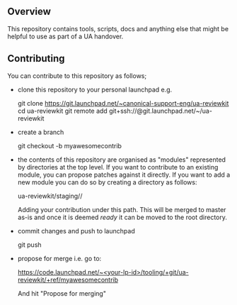 ## Overview

This repository contains tools, scripts, docs and anything else that might be
helpful to use as part of a UA handover.

## Contributing

You can contribute to this repository as follows;

  * clone this repository to your personal launchpad e.g.

    git clone https://git.launchpad.net/~canonical-support-eng/ua-reviewkit
    cd ua-reviewkit
    git remote add <your-lp-id> git+ssh://<your-lp-id>@git.launchpad.net/~<your-lp-id>/ua-reviewkit

  * create a branch

    git checkout -b myawesomecontrib


  * the contents of this repository are organised as "modules" represented by
    directories at the top level. If you want to contribute to an existing
    module, you can propose patches against it directly. If you want to add
    a new module you can do so by creating a directory as follows:

    ua-reviewkit/staging/<your-lp-id>/<module>

    Adding your contribution under this path. This will be merged to master
    as-is and once it is deemed *ready* it can be moved to the root directory.

  * commit changes and push to launchpad

    git push <yourlpname>

  * propose for merge i.e. go to:
    
    https://code.launchpad.net/~<your-lp-id>/tooling/+git/ua-reviewkit/+ref/myawesomecontrib
    
    And hit "Propose for merging"

